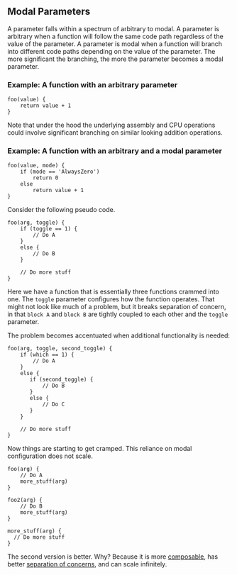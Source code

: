 
## Modal Parameters

A parameter falls within a spectrum of arbitrary to modal.  A parameter is arbitrary when a function will follow the same code path regardless of the value of the parameter.  A parameter is modal when a function will branch into different code paths depending on the value of the parameter.  The more significant the branching, the more the parameter becomes a modal parameter.

### Example: A function with an arbitrary parameter

```
foo(value) {
    return value + 1
}
```

Note that under the hood the underlying assembly and CPU operations could involve significant branching on similar looking addition operations.

### Example: A function with an arbitrary and a modal parameter 

```
foo(value, mode) {
    if (mode == 'AlwaysZero')
        return 0
    else
        return value + 1
}
```

Consider the following pseudo code.

```
foo(arg, toggle) {
    if (toggle == 1) {
        // Do A
    }
    else {
        // Do B
    }

    // Do more stuff
}
```

Here we have a function that is essentially three functions crammed into one.  The ```toggle``` parameter configures how the function operates.  That might not look like much of a problem, but
it breaks separation of concern, in that ```block A``` and ```block B``` are tightly coupled to each other and the ```toggle``` parameter.

The problem becomes accentuated when additional functionality is needed:

 ```
 foo(arg, toggle, second_toggle) {
     if (which == 1) {
         // Do A
     }
     else {
        if (second_toggle) {
            // Do B
        }
        else {
            // Do C
        }
     }

     // Do more stuff
 }
 ```

Now things are starting to get cramped.  This reliance on modal configuration does not scale.
```
foo(arg) {
    // Do A
    more_stuff(arg)
}

foo2(arg) {
    // Do B
    more_stuff(arg)
}

more_stuff(arg) {
  // Do more stuff
}
```

The second version is better.  Why?  Because it is more [composable](composition.md), has better [separation of concerns](separation-of-concerns.md), and can scale infinitely.
